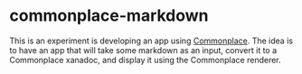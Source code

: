 # commonplace-markdown

This is an experiment is developing an app using [Commonplace](https://github.com/complexitycollapse/commonplace). The idea is to have an app that will take some markdown as an input, convert it to a Commonplace xanadoc, and display it using the Commonplace renderer.
